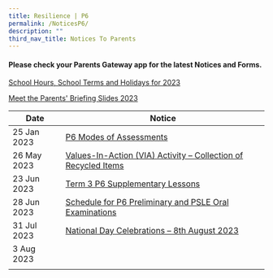 ```yaml
---
title: Resilience | P6
permalink: /NoticesP6/
description: ""
third_nav_title: Notices To Parents
---
```

#### Please check your **Parents Gateway** app for the latest Notices and Forms.

[School Hours, School Terms and Holidays for 2023](/files/Letter%20to%20parents/007%20School%20Hours,%20School%20Terms%20and%20Holidays%20for%202023.pdf)

[Meet the Parents' Briefing Slides 2023](/for-parents/Other-Information/2023parentsbriefingslides/)

| Date | Notice |
| --- | ----- |
| 25 Jan 2023 | [P6 Modes of Assessments](/files/Letter%20to%20parents/Term%201/024%20P6%20Modes%20of%20Assessments.pdf) |
| 26 May 2023 | [Values-In-Action (VIA) Activity – Collection of Recycled Items](/files/Letter%20to%20parents/Term%202/059%20collection%20of%20recycled%20items.pdf) |
| 23 Jun 2023 | [Term 3 P6 Supplementary Lessons](/files/Letter%20to%20parents/Term%203/062%20term%203%20p6%20supplementary%20lessons.pdf) |
| 28 Jun 2023 | [Schedule for P6 Preliminary and PSLE Oral Examinations](/files/Letter%20to%20parents/Term%203/064%20updated%20p6%20prelim%20schedule%20&%20psle%20oral.pdf) |
| 31 Jul 2023 | [National Day Celebrations – 8th August 2023](/files/Letter%20to%20parents/Term%203/074%20national%20day%20celebrations%20on%208%20aug%202023.pdf) |
| 3 Aug 2023 | 
|  |  |